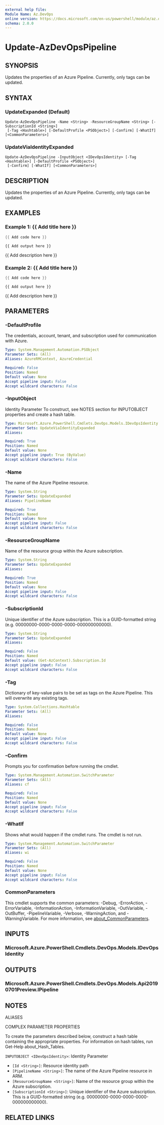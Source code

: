 ```yaml
---
external help file:
Module Name: Az.DevOps
online version: https://docs.microsoft.com/en-us/powershell/module/az.devops/update-azdevopspipeline
schema: 2.0.0
---
```


# Update-AzDevOpsPipeline

## SYNOPSIS
Updates the properties of an Azure Pipeline.
Currently, only tags can be updated.

## SYNTAX

### UpdateExpanded (Default)
```
Update-AzDevOpsPipeline -Name <String> -ResourceGroupName <String> [-SubscriptionId <String>]
 [-Tag <Hashtable>] [-DefaultProfile <PSObject>] [-Confirm] [-WhatIf] [<CommonParameters>]
```

### UpdateViaIdentityExpanded
```
Update-AzDevOpsPipeline -InputObject <IDevOpsIdentity> [-Tag <Hashtable>] [-DefaultProfile <PSObject>]
 [-Confirm] [-WhatIf] [<CommonParameters>]
```

## DESCRIPTION
Updates the properties of an Azure Pipeline.
Currently, only tags can be updated.

## EXAMPLES

### Example 1: {{ Add title here }}
```powershell
{{ Add code here }}
```

```output
{{ Add output here }}
```

{{ Add description here }}

### Example 2: {{ Add title here }}
```powershell
{{ Add code here }}
```

```output
{{ Add output here }}
```

{{ Add description here }}

## PARAMETERS

### -DefaultProfile
The credentials, account, tenant, and subscription used for communication with Azure.

```yaml
Type: System.Management.Automation.PSObject
Parameter Sets: (All)
Aliases: AzureRMContext, AzureCredential

Required: False
Position: Named
Default value: None
Accept pipeline input: False
Accept wildcard characters: False
```

### -InputObject
Identity Parameter
To construct, see NOTES section for INPUTOBJECT properties and create a hash table.

```yaml
Type: Microsoft.Azure.PowerShell.Cmdlets.DevOps.Models.IDevOpsIdentity
Parameter Sets: UpdateViaIdentityExpanded
Aliases:

Required: True
Position: Named
Default value: None
Accept pipeline input: True (ByValue)
Accept wildcard characters: False
```

### -Name
The name of the Azure Pipeline resource.

```yaml
Type: System.String
Parameter Sets: UpdateExpanded
Aliases: PipelineName

Required: True
Position: Named
Default value: None
Accept pipeline input: False
Accept wildcard characters: False
```

### -ResourceGroupName
Name of the resource group within the Azure subscription.

```yaml
Type: System.String
Parameter Sets: UpdateExpanded
Aliases:

Required: True
Position: Named
Default value: None
Accept pipeline input: False
Accept wildcard characters: False
```

### -SubscriptionId
Unique identifier of the Azure subscription.
This is a GUID-formatted string (e.g.
00000000-0000-0000-0000-000000000000).

```yaml
Type: System.String
Parameter Sets: UpdateExpanded
Aliases:

Required: False
Position: Named
Default value: (Get-AzContext).Subscription.Id
Accept pipeline input: False
Accept wildcard characters: False
```

### -Tag
Dictionary of key-value pairs to be set as tags on the Azure Pipeline.
This will overwrite any existing tags.

```yaml
Type: System.Collections.Hashtable
Parameter Sets: (All)
Aliases:

Required: False
Position: Named
Default value: None
Accept pipeline input: False
Accept wildcard characters: False
```

### -Confirm
Prompts you for confirmation before running the cmdlet.

```yaml
Type: System.Management.Automation.SwitchParameter
Parameter Sets: (All)
Aliases: cf

Required: False
Position: Named
Default value: None
Accept pipeline input: False
Accept wildcard characters: False
```

### -WhatIf
Shows what would happen if the cmdlet runs.
The cmdlet is not run.

```yaml
Type: System.Management.Automation.SwitchParameter
Parameter Sets: (All)
Aliases: wi

Required: False
Position: Named
Default value: None
Accept pipeline input: False
Accept wildcard characters: False
```

### CommonParameters
This cmdlet supports the common parameters: -Debug, -ErrorAction, -ErrorVariable, -InformationAction, -InformationVariable, -OutVariable, -OutBuffer, -PipelineVariable, -Verbose, -WarningAction, and -WarningVariable. For more information, see [about_CommonParameters](http://go.microsoft.com/fwlink/?LinkID=113216).

## INPUTS

### Microsoft.Azure.PowerShell.Cmdlets.DevOps.Models.IDevOpsIdentity

## OUTPUTS

### Microsoft.Azure.PowerShell.Cmdlets.DevOps.Models.Api20190701Preview.IPipeline

## NOTES

ALIASES

COMPLEX PARAMETER PROPERTIES

To create the parameters described below, construct a hash table containing the appropriate properties. For information on hash tables, run Get-Help about_Hash_Tables.


`INPUTOBJECT <IDevOpsIdentity>`: Identity Parameter
  - `[Id <String>]`: Resource identity path
  - `[PipelineName <String>]`: The name of the Azure Pipeline resource in ARM.
  - `[ResourceGroupName <String>]`: Name of the resource group within the Azure subscription.
  - `[SubscriptionId <String>]`: Unique identifier of the Azure subscription. This is a GUID-formatted string (e.g. 00000000-0000-0000-0000-000000000000).

## RELATED LINKS

